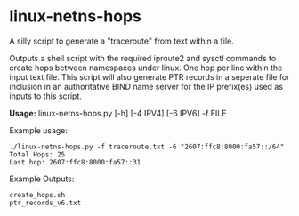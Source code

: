 linux-netns-hops
======================
A silly script to generate a "traceroute" from text within a file.

Outputs a shell script with the required iproute2 and sysctl commands to create hops between namespaces under linux. One hop per line within the input text file.
This script will also generate PTR records in a seperate file for inclusion in an authoritative BIND name server for the IP prefix(es) used as inputs to this script.


**Usage:** linux-netns-hops.py [-h] [-4 IPV4] [-6 IPV6] -f FILE

Example usage:
```
./linux-netns-hops.py -f traceroute.txt -6 "2607:ffc8:8000:fa57::/64"
Total Hops: 25
Last hop: 2607:ffc8:8000:fa57::31
```

Example Outputs:
```
create_hops.sh
ptr_records_v6.txt
```
